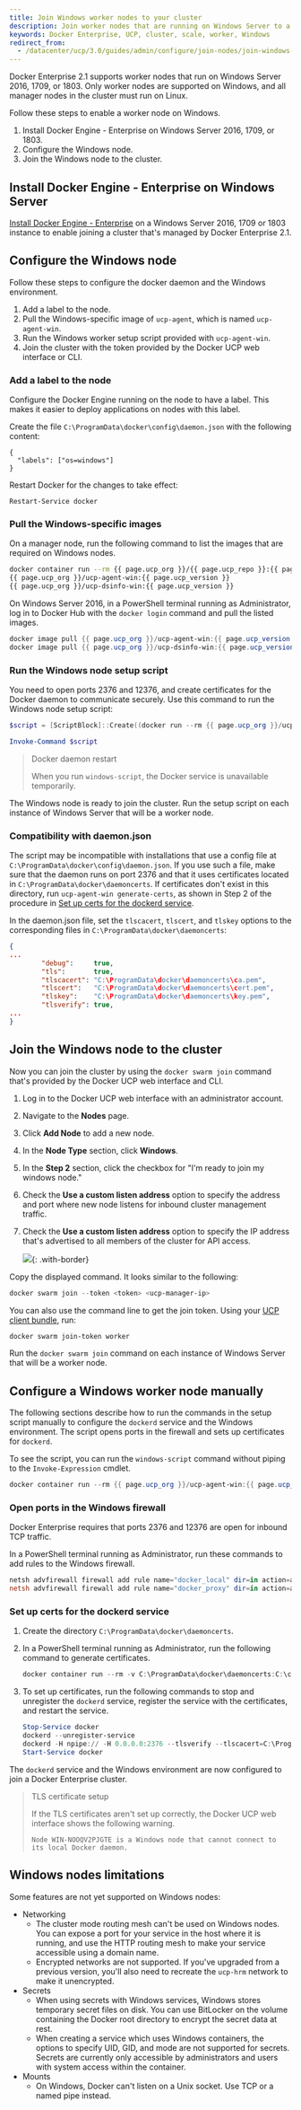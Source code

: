 ```yaml
---
title: Join Windows worker nodes to your cluster
description: Join worker nodes that are running on Windows Server to a Docker Enterprise cluster.
keywords: Docker Enterprise, UCP, cluster, scale, worker, Windows
redirect_from:
  - /datacenter/ucp/3.0/guides/admin/configure/join-nodes/join-windows-nodes-to-cluster/
---
```


Docker Enterprise 2.1 supports worker nodes that run on Windows Server 2016, 1709, 
or 1803. Only worker nodes are supported on Windows, and all manager nodes in the cluster
must run on Linux.

Follow these steps to enable a worker node on Windows.

1.  Install Docker Engine - Enterprise on Windows Server 2016, 1709, or 1803.
2.  Configure the Windows node.
3.  Join the Windows node to the cluster.

## Install Docker Engine - Enterprise on Windows Server 

[Install Docker Engine - Enterprise](/engine/installation/windows/docker-ee/#use-a-script-to-install-docker-ee)
on a Windows Server 2016, 1709 or 1803 instance to enable joining a cluster that's managed by
Docker Enterprise 2.1.

## Configure the Windows node

Follow these steps to configure the docker daemon and the Windows environment.

1. Add a label to the node.
2. Pull the Windows-specific image of `ucp-agent`, which is named `ucp-agent-win`.
3. Run the Windows worker setup script provided with `ucp-agent-win`.
4. Join the cluster with the token provided by the Docker UCP web interface or CLI.

### Add a label to the node

Configure the Docker Engine running on the node to have a label. This makes
it easier to deploy applications on nodes with this label.

Create the file `C:\ProgramData\docker\config\daemon.json` with the following
content:

```
{
  "labels": ["os=windows"]
}
```

Restart Docker for the changes to take effect:

```
Restart-Service docker
```

### Pull the Windows-specific images

On a manager node, run the following command to list the images that are required
on Windows nodes.

```bash
docker container run --rm {{ page.ucp_org }}/{{ page.ucp_repo }}:{{ page.ucp_version }} images --list --enable-windows
{{ page.ucp_org }}/ucp-agent-win:{{ page.ucp_version }}
{{ page.ucp_org }}/ucp-dsinfo-win:{{ page.ucp_version }}
```

On Windows Server 2016, in a PowerShell terminal running as Administrator,
log in to Docker Hub with the `docker login` command and pull the listed images.

```powershell
docker image pull {{ page.ucp_org }}/ucp-agent-win:{{ page.ucp_version }}
docker image pull {{ page.ucp_org }}/ucp-dsinfo-win:{{ page.ucp_version }}
```

### Run the Windows node setup script

You need to open ports 2376 and 12376, and create certificates
for the Docker daemon to communicate securely. Use this command to run
the Windows node setup script:

```powershell
$script = [ScriptBlock]::Create((docker run --rm {{ page.ucp_org }}/ucp-agent-win:{{ page.ucp_version }} windows-script | Out-String))

Invoke-Command $script
```

> Docker daemon restart
>
> When you run `windows-script`, the Docker service is unavailable temporarily.

The Windows node is ready to join the cluster. Run the setup script on each
instance of Windows Server that will be a worker node.

### Compatibility with daemon.json

The script may be incompatible with installations that use a config file at
`C:\ProgramData\docker\config\daemon.json`. If you use such a file, make sure
that the daemon runs on port 2376 and that it uses certificates located in
`C:\ProgramData\docker\daemoncerts`. If certificates don't exist in this
directory, run `ucp-agent-win generate-certs`, as shown in Step 2 of the
procedure in [Set up certs for the dockerd service](#set-up-certs-for-the-dockerd-service).

In the daemon.json file, set the `tlscacert`, `tlscert`, and `tlskey` options
to the corresponding files in `C:\ProgramData\docker\daemoncerts`:

```json
{
...
		"debug":     true,
		"tls":       true,
		"tlscacert": "C:\ProgramData\docker\daemoncerts\ca.pem",
		"tlscert":   "C:\ProgramData\docker\daemoncerts\cert.pem",
		"tlskey":    "C:\ProgramData\docker\daemoncerts\key.pem",
		"tlsverify": true,
...
}
```

## Join the Windows node to the cluster

Now you can join the cluster by using the `docker swarm join` command that's
provided by the Docker UCP web interface and CLI.

1.  Log in to the Docker UCP web interface with an administrator account.
2.  Navigate to the **Nodes** page.
3.  Click **Add Node** to add a new node.
4.  In the **Node Type** section, click **Windows**.
5.  In the **Step 2** section, click the checkbox for
    "I'm ready to join my windows node."
6.  Check the **Use a custom listen address** option to specify the address
    and port where new node listens for inbound cluster management traffic.
7.  Check the **Use a custom listen address** option to specify the
    IP address that's advertised to all members of the cluster for API access.

    ![](../../../images/join-windows-nodes-to-cluster-1.png){: .with-border}

Copy the displayed command. It looks similar to the following:

```powershell
docker swarm join --token <token> <ucp-manager-ip>
```

You can also use the command line to get the join token. Using your
[UCP client bundle](../../../user-access/cli.md), run:

```bash
docker swarm join-token worker
```

Run the `docker swarm join` command on each instance of Windows Server that
will be a worker node.

## Configure a Windows worker node manually

The following sections describe how to run the commands in the setup script
manually to configure the `dockerd` service and the Windows environment.
The script opens ports in the firewall and sets up certificates for `dockerd`.

To see the script, you can run the `windows-script` command without piping
to the `Invoke-Expression` cmdlet.

```powershell
docker container run --rm {{ page.ucp_org }}/ucp-agent-win:{{ page.ucp_version }} windows-script
```

### Open ports in the Windows firewall

Docker Enterprise requires that ports 2376 and 12376 are open for inbound TCP traffic.

In a PowerShell terminal running as Administrator, run these commands
to add rules to the Windows firewall.

```powershell
netsh advfirewall firewall add rule name="docker_local" dir=in action=allow protocol=TCP localport=2376
netsh advfirewall firewall add rule name="docker_proxy" dir=in action=allow protocol=TCP localport=12376
```

### Set up certs for the dockerd service

1.  Create the directory `C:\ProgramData\docker\daemoncerts`.
2.  In a PowerShell terminal running as Administrator, run the following command
    to generate certificates.

    ```powershell
    docker container run --rm -v C:\ProgramData\docker\daemoncerts:C:\certs {{ page.ucp_org }}/ucp-agent-win:{{ page.ucp_version }} generate-certs
    ```

3.  To set up certificates, run the following commands to stop and unregister the
    `dockerd` service, register the service with the certificates, and restart the service.

    ```powershell
    Stop-Service docker
    dockerd --unregister-service
    dockerd -H npipe:// -H 0.0.0.0:2376 --tlsverify --tlscacert=C:\ProgramData\docker\daemoncerts\ca.pem --tlscert=C:\ProgramData\docker\daemoncerts\cert.pem --tlskey=C:\ProgramData\docker\daemoncerts\key.pem --register-service
    Start-Service docker
    ```

The `dockerd` service and the Windows environment are now configured to join a Docker Enterprise cluster.

> TLS certificate setup
>
> If the TLS certificates aren't set up correctly, the Docker UCP web interface shows the
> following warning.
>
> ```
> Node WIN-NOOQV2PJGTE is a Windows node that cannot connect to its local Docker daemon.
> ```

## Windows nodes limitations

Some features are not yet supported on Windows nodes:

* Networking
  * The cluster mode routing mesh can't be used on Windows nodes. You can expose
  a port for your service in the host where it is running, and use the HTTP
  routing mesh to make your service accessible using a domain name.
  * Encrypted networks are not supported. If you've upgraded from a previous
  version, you'll also need to recreate the `ucp-hrm` network to make it
  unencrypted.
* Secrets
  * When using secrets with Windows services, Windows stores temporary secret
  files on disk. You can use BitLocker on the volume containing the Docker
  root directory to encrypt the secret data at rest.
  * When creating a service which uses Windows containers, the options to
  specify UID, GID, and mode are not supported for secrets. Secrets are
  currently only accessible by administrators and users with system access
  within the container.
* Mounts
  * On Windows, Docker can't listen on a Unix socket. Use TCP or a named pipe
  instead.
